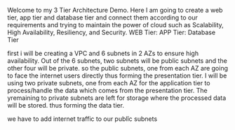 Welcome to my 3 Tier Architecture Demo.
Here I am going to create a web tier, app tier and database tier and connect them according to our requirements and trying to maintain the power of cloud such as Scalability, High Availability, Resiliency, and Security. 
WEB Tier:
APP Tier:
Database Tier

first i will be creating a VPC and 6 subnets in 2 AZs to ensure high availability.
Out of the 6 subnets, two subnets will be public subnets and the other four will be private.
so the public subnets, one from each AZ are going to face the internet users directly thus forming the presentation tier.
I will be using two private subnets, one from each AZ for the application tier to process/handle the data which comes from the presentation tier.
The yremaining to private subnets are left for storage where the processed data will be stored. thus forming the data tier. 

we have to add internet traffic to our publîc subnets 